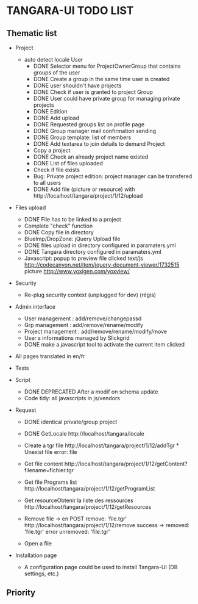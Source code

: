 TANGARA-UI TODO LIST
==========

Thematic list
-------------
- Project
  * auto detect locale 
    User
      * DONE Selector menu for ProjectOwnerGroup that contains groups of the user
      * DONE Create a group in the same time user is created
      * DONE user shouldn't have projects
      * DONE Check if user is granted to project
    Group
      * DONE User could have private group for managing private projects
      * DONE Edition
      * DONE Add upload
      * DONE Requested groups list on profile page
      * DONE Group manager mail confirmation sending
      * DONE Group template: list of members
      * DONE Add textarea to join details to demand
    Project
      * Copy a project
      * DONE Check an already project name existed
      * DONE List of files uploaded
      * Check if file exists
      * Bug: Private project edition: project manager can be transfered to all users
      * DONE Add file (picture or resource) with 
            http://localhost/tangara/project/1/12/upload

- Files upload
    * DONE File has to be linked to a project
    * Complete "check" function
    * DONE Copy file in directory
    * BlueImp/DropZone: jQuery Upload file
    * DONE files upload in directory configured in paramaters.yml
    * DONE Tangara directory configured in paramaters.yml
    * Javascript: popup to preview file clicked
        text/js http://codecanyon.net/item/jquery-document-viewer/1732515
        picture http://www.yoxigen.com/yoxview/

- Security
    * Re-plug security context (unplugged for dev) (régis)

- Admin interface
    * User management : add/remove/changepassd
    * Grp management : add/remove/rename/modify
    * Project management : add/remove/rename/modify/move
    * User s informations managed by Slickgrid
    * DONE make a javascript tool to activate the current item clicked

- All pages translated in en/fr 

- Tests

- Script 
    * DONE DEPRECATED After a modif on schema update
    * Code tidy: all javascripts in js/vendors

- Request
    * DONE identical private/group project
    * DONE GetLocale
        http://localhost/tangara/locale
    * Create a tgr file
        http://localhost/tangara/project/1/12/addTgr
            * Unexist file
                error: file

    * Get file content
        http://localhost/tangara/project/1/12/getContent?filename=fichier.tgr
    * Get file Programs list 
        http://localhost/tangara/project/1/12/getProgramList
    * Get resourceObtenir la liste des ressources
        http://localhost/tangara/project/1/12/getResources
    * Remove file -> en POST remove: 'file.tgr'
        http://localhost/tangara/project/1/12/remove
        success -> removed: 'file.tgr'
        error unremoved: 'file.tgr'

    * Open a file

- Installation page 
    * A configuration page could be used to install Tangara-UI (DB settings, etc.)


Priority
-------------




